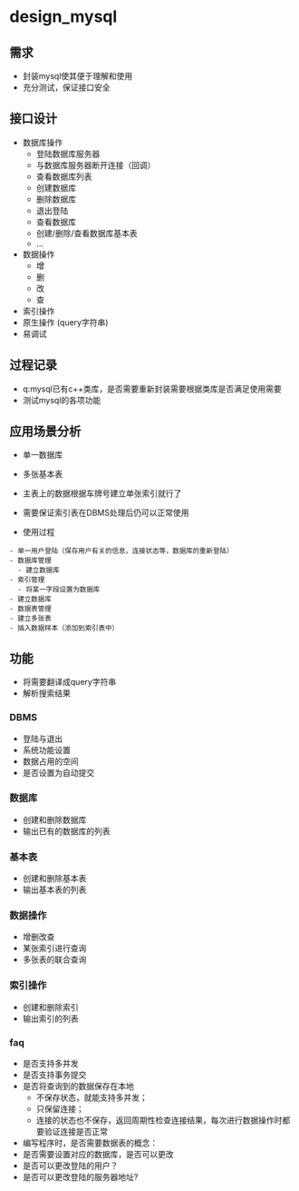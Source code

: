 # design_mysql

## 需求
- 封装mysql使其便于理解和使用
- 充分测试，保证接口安全

## 接口设计
- 数据库操作  
  - 登陆数据库服务器  
  - 与数据库服务器断开连接（回调）
  - 查看数据库列表  
  - 创建数据库  
  - 删除数据库  
  - 退出登陆
  - 查看数据库
  - 创建/删除/查看数据库基本表
  - ...
- 数据操作
  - 增
  - 删
  - 改
  - 查
- 索引操作
- 原生操作 (query字符串)
- 易调试



## 过程记录
- q:mysql已有c++类库，是否需要重新封装需要根据类库是否满足使用需要
- 测试mysql的各项功能


## 应用场景分析
- 单一数据库
- 多张基本表
- 主表上的数据根据车牌号建立单张索引就行了
- 需要保证索引表在DBMS处理后仍可以正常使用

- 使用过程
```
- 单一用户登陆（保存用户有关的信息，连接状态等，数据库的重新登陆）
- 数据库管理
  - 建立数据库
- 索引管理
  - 将某一字段设置为数据库
- 建立数据库
- 数据表管理
- 建立多张表
- 插入数据样本（添加到索引表中）
```

## 功能
- 将需要翻译成query字符串
- 解析搜索结果

### DBMS
- 登陆与退出
- 系统功能设置
- 数据占用的空间
- 是否设置为自动提交

### 数据库
- 创建和删除数据库
- 输出已有的数据库的列表

### 基本表
- 创建和删除基本表
- 输出基本表的列表

### 数据操作
- 增删改查
- 某张索引进行查询
- 多张表的联合查询

### 索引操作
- 创建和删除索引
- 输出索引的列表


### faq
- 是否支持多并发
- 是否支持事务提交
- 是否将查询到的数据保存在本地
  - 不保存状态，就能支持多并发；
  - 只保留连接；
  - 连接的状态也不保存，返回周期性检查连接结果，每次进行数据操作时都要验证连接是否正常
- 编写程序时，是否需要数据表的概念：
- 是否需要设置对应的数据库，是否可以更改
- 是否可以更改登陆的用户？
- 是否可以更改登陆的服务器地址?

